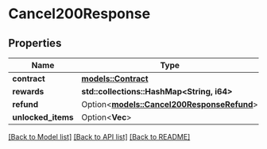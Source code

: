 # Cancel200Response

## Properties

Name | Type | Description | Notes
------------ | ------------- | ------------- | -------------
**contract** | [**models::Contract**](Contract.md) |  | 
**rewards** | **std::collections::HashMap<String, i64>** |  | 
**refund** | Option<[**models::Cancel200ResponseRefund**](cancel_200_response_refund.md)> |  | [optional]
**unlocked_items** | Option<**Vec<String>**> |  | [optional]

[[Back to Model list]](../README.md#documentation-for-models) [[Back to API list]](../README.md#documentation-for-api-endpoints) [[Back to README]](../README.md)


